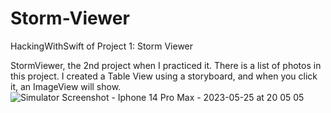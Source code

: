 # Storm-Viewer
HackingWithSwift of Project 1: Storm Viewer 

StormViewer, the 2nd project when I practiced it.
There is a list of photos in this project. I created a Table View using a storyboard, and when you click it, an ImageView will show.
![Simulator Screenshot - Iphone 14 Pro Max - 2023-05-25 at 20 05 05](https://github.com/jaygung17/Storm-Viewer/assets/68317534/8a03c006-649b-4abd-9daa-01c463ec7991)
